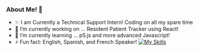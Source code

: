 ### About Me! 👋

<!--
**escavanessa/escavanessa** is a ✨ _special_ ✨ repository because its `README.md` (this file) appears on your GitHub profile.

Here are some ideas to get you started:
- ✨ I am Currently a Home Health Aid working full time! Coding on all my spare time
- 🔭 I’m currently working on ... A desktop Notebook with all sorts of functionality!
- 🌱 I’m currently learning ... p5.js and intermediate Javascript!
- ⚡ Fun fact: English, Spanish, and French Speaker!
-->
- ✨ I am Currently a Technical Support Intern! Coding on all my spare time
- 🔭 I’m currently working on ... Resident Patient Tracker using React!
- 🌱 I’m currently learning ... p5.js and more advanced Javascript!
- ⚡ Fun fact: English, Spanish, and French Speaker!
[![My Skills](https://skillicons.dev/icons?i=js,rust,html,css,react,bootstrap,tailwind,github,git,nodejs,figma,blender,ps,pr)](https://skillicons.dev)
